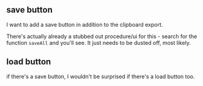 ## save button

I want to add a save button in addition to the clipboard export.

There's actually already a stubbed out procedure/ui for this - search for the
function `saveAll` and you'll see. It just needs to be dusted off, most likely.

## load button

if there's a save button, I wouldn't be surprised if there's a load button
too.
